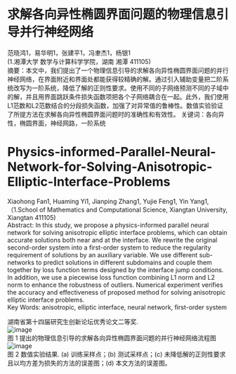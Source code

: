 # 求解各向异性椭圆界面问题的物理信息引导并行神经网络   
范晓鸿1，易华明1，张建平1，冯聿杰1，杨银1   
(1.湘潭大学 数学与计算科学学院，湖南 湘潭 411105)   
摘要：本文中，我们提出了一个物理信息引导的求解各向异性椭圆界面问题的并行神经网络，在界面附近和界面处都能获得较精确的解。通过引入辅助变量把二阶系统改写为一阶系统，降低了解的正则性要求。使用不同的子网络预测不同的子域中的解，并且用界面跳跃条件损失函数项把各个子网络耦合在一起。此外，我们使用L1范数和L2范数结合的分段损失函数，加强了对异常值的鲁棒性。数值实验验证了所提方法在求解各向异性椭圆界面问题时的准确性和有效性。
关键词：各向异性，椭圆界面，神经网路，一阶系统


# Physics-informed-Parallel-Neural-Network-for-Solving-Anisotropic-Elliptic-Interface-Problems   
Xiaohong Fan1, Huaming Yi1, Jianping Zhang1, Yujie Feng1, Yin Yang1,   
（1.School of Mathematics and Computational Science, Xiangtan University, Xiangtan 411105)   
Abstract: In this study, we propose a physics-informed parallel neural network for solving anisotropic elliptic interface problems, which can obtain accurate solutions both near and at the interface. We rewrite the original second-order system into a first-order system to reduce the regularity requirement of solutions by an auxiliary variable. We use different sub-networks to predict solutions in different subdomains and couple them together by loss function terms designed by the interface jump conditions. In addition, we use a piecewise loss function combining L1 norm and L2 norm to enhance the robustness of outliers. Numerical experiment verifies the accuracy and effectiveness of proposed method for solving anisotropic elliptic interface problems.    
Key Words: anisotropic, elliptic interface, neural network, first-order system

湖南省第十四届研究生创新论坛优秀论文二等奖.   
![image](https://user-images.githubusercontent.com/48355877/185525824-6041722d-26c8-405f-aeb7-957a402ec4d2.png)   
图 1  提出的物理信息引导的求解各向异性椭圆界面问题的并行神经网络流程图   
![image](https://user-images.githubusercontent.com/48355877/185525887-49977ddf-dcd2-4e26-8367-275806ebe8f1.png)   
图 2  数值实验结果. (a) 训练采样点；(b) 测试采样点；(c) 未降低解的正则性要求且以均方差为损失的方法的误差图；(d) 本文方法的误差图。
